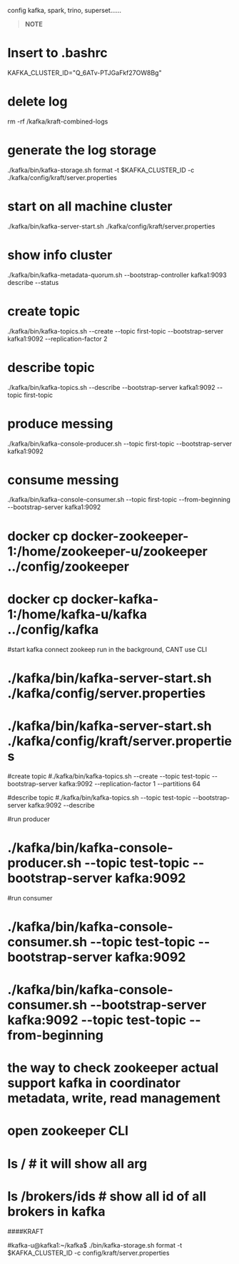 config kafka, spark, trino, superset......


> **NOTE** 

# Insert to .bashrc
KAFKA_CLUSTER_ID="Q_6ATv-PTJGaFkf27OW8Bg"

# delete log 
rm -rf /kafka/kraft-combined-logs

# generate the log storage
./kafka/bin/kafka-storage.sh format -t $KAFKA_CLUSTER_ID -c ./kafka/config/kraft/server.properties

# start on all machine cluster
./kafka/bin/kafka-server-start.sh ./kafka/config/kraft/server.properties

# show info cluster 
./kafka/bin/kafka-metadata-quorum.sh --bootstrap-controller kafka1:9093 describe --status

# create topic 
./kafka/bin/kafka-topics.sh --create --topic first-topic --bootstrap-server kafka1:9092 --replication-factor 2

# describe topic
./kafka/bin/kafka-topics.sh --describe --bootstrap-server kafka1:9092 --topic first-topic

# produce messing
./kafka/bin/kafka-console-producer.sh --topic first-topic --bootstrap-server kafka1:9092

# consume messing
./kafka/bin/kafka-console-consumer.sh --topic first-topic --from-beginning --bootstrap-server kafka1:9092













# docker cp docker-zookeeper-1:/home/zookeeper-u/zookeeper ../config/zookeeper
# docker cp docker-kafka-1:/home/kafka-u/kafka ../config/kafka

#start kafka connect zookeep run in the background, CANT use CLI
# ./kafka/bin/kafka-server-start.sh ./kafka/config/server.properties

# ./kafka/bin/kafka-server-start.sh ./kafka/config/kraft/server.properties


#create topic 
#./kafka/bin/kafka-topics.sh --create --topic test-topic --bootstrap-server kafka:9092 --replication-factor 1 --partitions 64

#describe topic
#./kafka/bin/kafka-topics.sh --topic test-topic --bootstrap-server kafka:9092 --describe

#run producer
# ./kafka/bin/kafka-console-producer.sh --topic test-topic --bootstrap-server kafka:9092

#run consumer
# ./kafka/bin/kafka-console-consumer.sh --topic test-topic --bootstrap-server kafka:9092

# ./kafka/bin/kafka-console-consumer.sh --bootstrap-server kafka:9092 --topic test-topic --from-beginning

# the way to check zookeeper actual support kafka in coordinator metadata, write, read management
# open zookeeper CLI
# ls / # it will show all arg
# ls /brokers/ids # show all id of all brokers in kafka




####KRAFT


#kafka-u@kafka1:~/kafka$ ./bin/kafka-storage.sh format -t $KAFKA_CLUSTER_ID -c config/kraft/server.properties
